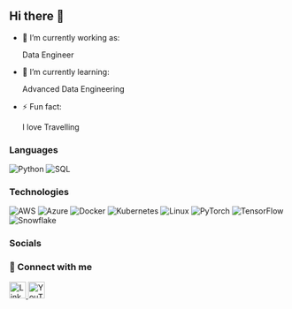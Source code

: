 ## Hi there 👋

- 🔭 I’m currently working as:
 
  Data Engineer
  
- 🌱 I’m currently learning:

  Advanced Data Engineering

- ⚡ Fun fact:
  
  I love Travelling

### Languages

![Python](https://img.shields.io/badge/-Python-000?&logo=Python)
![SQL](https://img.shields.io/badge/-SQL-000?&logo=MySQL)

### Technologies

![AWS](https://img.shields.io/badge/-AWS-000?&logo=Amazon-AWS&logoColor=F90)
![Azure](https://img.shields.io/badge/-Azure-000?&logo=Microsoft-Azure&logoColor=F90)
![Docker](https://img.shields.io/badge/-Docker-000?&logo=Docker)
![Kubernetes](https://img.shields.io/badge/-Kubernetes-000?&logo=Kubernetes)
![Linux](https://img.shields.io/badge/-Linux-000?&logo=Linux)
![PyTorch](https://img.shields.io/badge/-PyTorch-000?&logo=PyTorch)
![TensorFlow](https://img.shields.io/badge/-TensorFlow-000?&logo=TensorFlow)
![Snowflake](https://img.shields.io/badge/-Snowflake-000?&logo=Snowflake&logoColor=F90)

### Socials

### 🔗 Connect with me

<p align="left">
  <a href="https://www.linkedin.com/in/mayur-bhoyar/" target="_blank">
    <img src="https://img.shields.io/badge/-LinkedIn-000?style=flat&logo=linkedin&logoColor=white" alt="LinkedIn" height="30"/>
  </a>
  <a href="https://www.youtube.com/@datawithmayur" target="_blank">
    <img src="https://img.shields.io/badge/-YouTube-000?style=flat&logo=youtube&logoColor=red" alt="YouTube" height="30"/>
  </a>
</p>

